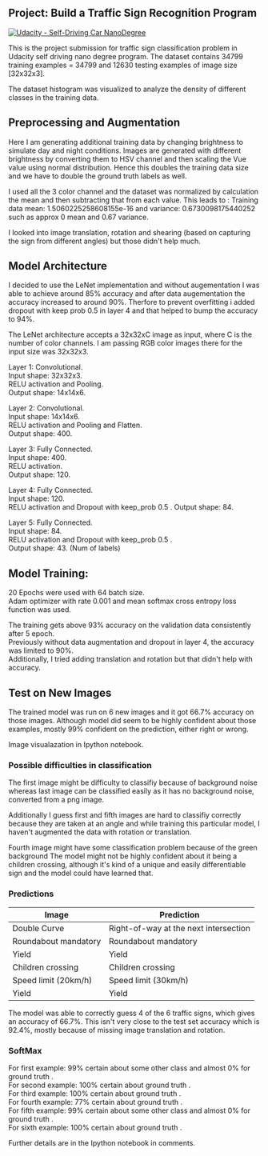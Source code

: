 ## Project: Build a Traffic Sign Recognition Program
[![Udacity - Self-Driving Car NanoDegree](https://s3.amazonaws.com/udacity-sdc/github/shield-carnd.svg)](http://www.udacity.com/drive)

This is the project submission for traffic sign classification problem in Udacity self driving nano degree program. The dataset contains 34799 training examples = 34799 and 12630 testing examples of image size [32x32x3].

The dataset histogram was visualized to analyze the density of different classes in the training data. 


## Preprocessing and Augmentation
Here I am generating additional training data by changing brightness to simulate day and night conditions.
Images are generated with different brightness by converting them to HSV channel and then scaling the Vue
value using normal distribution. Hence this doubles the training data size and we have to double the ground
truth labels as well.

I used all the 3 color channel and the dataset was normalized by calculation the mean and then subtracting that from each value. This leads to : Training data mean: 1.5060225258608155e-16 and variance: 0.6730098175440252 such as approx 0 mean and 0.67 variance.

I looked into image translation, rotation and shearing (based on capturing the sign from different angles) but those didn't help much.

## Model Architecture

I decided to use the LeNet implementation and without augementation I was able to achieve around 85% accuracy and after data augementation the accuracy increased to around 90%. Therfore to prevent overfitting i added dropout with keep prob 0.5 in layer 4 and that helped to bump the accuracy to 94%.


The LeNet architecture accepts a 32x32xC image as input, where C is the number of color channels. I am passing RGB color images there for the input size was 32x32x3.

Layer 1: Convolutional.  
Input shape: 32x32x3.  
RELU activation and Pooling.  
Output shape: 14x14x6.  

Layer 2: Convolutional.   
Input shape: 14x14x6.  
RELU activation and Pooling and Flatten.  
Output shape: 400.  

Layer 3: Fully Connected.   
Input shape: 400.  
RELU activation.  
Output shape: 120.  

Layer 4: Fully Connected.   
Input shape: 120.  
RELU activation and Dropout with keep_prob 0.5 . 
Output shape: 84.  

Layer 5: Fully Connected.   
Input shape: 84.  
RELU activation and Dropout with keep_prob 0.5 .   
Output shape: 43.  (Num of labels)


## Model Training:

20 Epochs were used with 64 batch size.  
Adam optimizer with rate 0.001 and mean softmax cross entropy loss function was used.  

The training gets above 93% accuracy on the validation data consistently after 5 epoch.  
Previously without data augmentation and dropout in layer 4, the accuracy was limited to 90%.  
Additionally, I tried adding translation and rotation but that didn't help with accuracy.

## Test on New Images

The trained model was run on 6 new images and it got 66.7% accuracy on those images. Although model did seem to be
highly confident about those examples, mostly 99% confident on the prediction, either right or wrong.

Image visualazation in Ipython notebook.   

### Possible difficulties in classification
The first image might be difficulty to classifiy because of background noise whereas
last image can be classified easily as it has no background noise, converted from a png image.

Additionally I guess first and fifth images are hard to classifiy correctly because they are
taken at an angle and while training this particular model, I haven't augmented the data
with rotation or translation.

Fourth image might have some classification problem because of the green background
The model might not be highly confident about it being a children crossing, although it's kind of a
unique and easily differentiable sign and the model could have learned that.



### Predictions


| Image | Prediction |
| ------------- | ------------- |
| Double Curve | Right-of-way at the next intersection|
| Roundabout mandatory | Roundabout mandatory|
| Yield | Yield|
| Children crossing | Children crossing|
| Speed limit (20km/h)| Speed limit (30km/h)|
| Yield | Yield|



The model was able to correctly guess 4 of the 6 traffic signs, which gives an accuracy of 66.7%.
This isn't very close to the test set accuracy which is 92.4%, mostly because of missing image
translation and rotation.


### SoftMax


For first example: 99% certain about some other class and almost 0% for ground truth .   
For second example: 100% certain about ground truth .   
For third example: 100% certain about ground truth .  
For fourth example: 77% certain about ground truth .  
For fifth example: 99% certain about some other class and almost 0% for ground truth .  
For sixth example: 100% certain about ground truth .     



Further details are in the Ipython notebook in comments.

